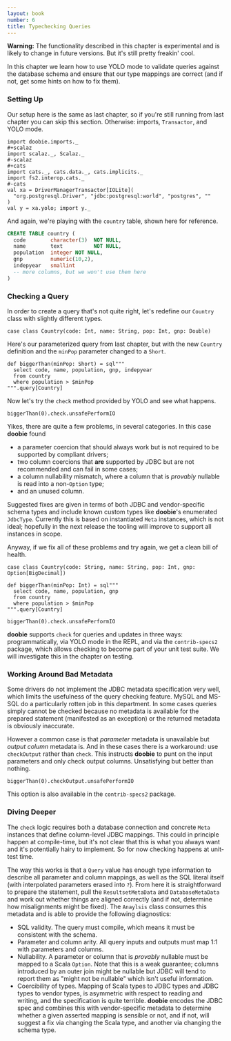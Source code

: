 ```yaml
---
layout: book
number: 6
title: Typechecking Queries
---
```


<div class="alert alert-warning" role="alert">
<b>Warning:</b> The functionality described in this chapter is experimental and is likely to change in future versions. But it's still pretty freakin' cool.
</div>

In this chapter we learn how to use YOLO mode to validate queries against the database schema and ensure that our type mappings are correct (and if not, get some hints on how to fix them).

### Setting Up

Our setup here is the same as last chapter, so if you're still running from last chapter you can skip this section. Otherwise: imports, `Transactor`, and YOLO mode.

```tut:silent
import doobie.imports._
#+scalaz
import scalaz._, Scalaz._
#-scalaz
#+cats
import cats._, cats.data._, cats.implicits._
import fs2.interop.cats._
#-cats
val xa = DriverManagerTransactor[IOLite](
  "org.postgresql.Driver", "jdbc:postgresql:world", "postgres", ""
)
val y = xa.yolo; import y._
```

And again, we're playing with the `country` table, shown here for reference.

```sql
CREATE TABLE country (
  code        character(3)  NOT NULL,
  name        text          NOT NULL,
  population  integer NOT NULL,
  gnp         numeric(10,2),
  indepyear   smallint
  -- more columns, but we won't use them here
)
```

### Checking a Query

In order to create a query that's not quite right, let's redefine our `Country` class with slightly different types.

```tut:silent
case class Country(code: Int, name: String, pop: Int, gnp: Double)
```

Here's our parameterized query from last chapter, but with the new `Country` definition and the `minPop` parameter changed to a `Short`.

```tut:silent
def biggerThan(minPop: Short) = sql"""
  select code, name, population, gnp, indepyear
  from country
  where population > $minPop
""".query[Country]
```

Now let's try the `check` method provided by YOLO and see what happens.

```tut:plain
biggerThan(0).check.unsafePerformIO
```

Yikes, there are quite a few problems, in several categories. In this case **doobie** found

- a parameter coercion that should always work but is not required to be supported by compliant drivers;
- two column coercions that **are** supported by JDBC but are not recommended and can fail in some cases;
- a column nullability mismatch, where a column that is *provably* nullable is read into a non-`Option` type;
- and an unused column.

Suggested fixes are given in terms of both JDBC and vendor-specific schema types and include known custom types like **doobie**'s enumerated `JdbcType`.  Currently this is based on instantiated `Meta` instances, which is not ideal; hopefully in the next release the tooling will improve to support all instances in scope.

Anyway, if we fix all of these problems and try again, we get a clean bill of health.

```tut:silent
case class Country(code: String, name: String, pop: Int, gnp: Option[BigDecimal])

def biggerThan(minPop: Int) = sql"""
  select code, name, population, gnp
  from country
  where population > $minPop
""".query[Country]
```

```tut:plain
biggerThan(0).check.unsafePerformIO
```

**doobie** supports `check` for queries and updates in three ways: programmatically, via YOLO mode in the REPL, and via the `contrib-specs2` package, which allows checking to become part of your unit test suite. We will investigate this in the chapter on testing.

### Working Around Bad Metadata

Some drivers do not implement the JDBC metadata specification very well, which limits the usefulness of the query checking feature. MySQL and MS-SQL do a particularly rotten job in this department. In some cases queries simply cannot be checked because no metadata is available for the prepared statement (manifested as an exception) or the returned metadata is obviously inaccurate.

However a common case is that *parameter* metadata is unavailable but *output column* metadata is. And in these cases there is a workaround: use `checkOutput` rather than `check`. This instructs **doobie** to punt on the input parameters and only check output columns. Unsatisfying but better than nothing.

```tut:plain
biggerThan(0).checkOutput.unsafePerformIO
```

This option is also available in the `contrib-specs2` package.

### Diving Deeper

The `check` logic requires both a database connection and concrete `Meta` instances that define column-level JDBC mappings. This could in principle happen at compile-time, but it's not clear that this is what you always want and it's potentially hairy to implement. So for now checking happens at unit-test time.

The way this works is that a `Query` value has enough type information to describe all parameter and column mappings, as well as the SQL literal itself (with interpolated parameters erased into `?`). From here it is straightforward to prepare the statement, pull the `ResultsetMetaData` and `DatabaseMetaData` and work out whether things are aligned correctly (and if not, determine how misalignments might be fixed). The `Anaylsis` class consumes this metadata and is able to provide the following diagnostics:

- SQL validity. The query must compile, which means it must be consistent with the schema.
- Parameter and column arity. All query inputs and outputs must map 1:1 with parameters and columns.
- Nullability. A parameter or column that is *provably* nullable must be mapped to a Scala `Option`. Note that this is a weak guarantee; columns introduced by an outer join might be nullable but JDBC will tend to report them as "might not be nullable" which isn't useful information.
- Coercibility of types. Mapping of Scala types to JDBC types and JDBC types to vendor types, is asymmetric with respect to reading and writing, and the specification is quite terrible. **doobie** encodes the JDBC spec and combines this with vendor-specific metadata to determine whether a given asserted mapping is sensible or not, and if not, will suggest a fix via changing the Scala type, and another via changing the schema type.
